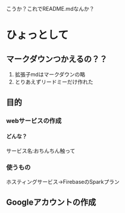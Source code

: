 こうか？これでREADME.mdなんか？
# ひょっとして
## マークダウンつかえるの？？
1. 拡張子mdはマークダウンの略
2. とりあえずリードミーだけ作れた

## 目的
### webサービスの作成
#### どんな？
サービス名:おちんちん触って
### 使うもの
ホスティングサービス→FirebaseのSparkプラン
## Googleアカウントの作成

